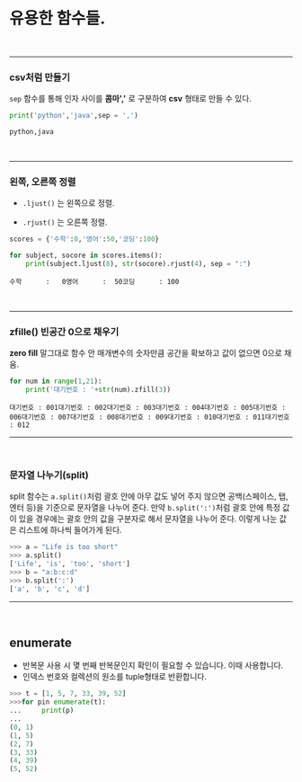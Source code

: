 # 유용한 함수들.


<br/>

---

### csv처럼 만들기

`sep` 함수를 통해 인자 사이를 **콤마','** 로 구분하여 **csv** 형태로 만들 수 있다.

```python
print('python','java',sep = ',')
```
`python,java`

<br/>

---

### **왼쪽, 오른쪽 정렬**

- `.ljust()` 는 왼쪽으로 정렬.

- `.rjust()` 는 오른쪽 정렬.

```python
scores = {'수학':0,'영어':50,'코딩':100}

for subject, socore in scores.items():
    print(subject.ljust(8), str(socore).rjust(4), sep = ":")
```

`수학      :   0영어      :  50코딩      : 100`

<br/>

---

### **zfille() 빈공간 0으로 채우기**

**zero fill** 말그대로 함수 안 매개변수의 숫자만큼 공간을 확보하고 값이 없으면 0으로 채움.

```python
for num in range(1,21):
    print('대기번호 : '+str(num).zfill(3))
```

`대기번호 : 001대기번호 : 002대기번호 : 003대기번호 : 004대기번호 : 005대기번호 : 006대기번호 : 007대기번호 : 008대기번호 : 009대기번호 : 010대기번호 : 011대기번호 : 012`

---

<br/>

### **문자열 나누기(split)**

split 함수는 `a.split()`처럼 괄호 안에 아무 값도 넣어 주지 않으면 공백(스페이스, 탭, 엔터 등)을 기준으로 문자열을 나누어 준다. 만약 `b.split(':')`처럼 괄호 안에 특정 값이 있을 경우에는 괄호 안의 값을 구분자로 해서 문자열을 나누어 준다. 이렇게 나눈 값은 리스트에 하나씩 들어가게 된다.

```python
>>> a = "Life is too short"
>>> a.split()
['Life', 'is', 'too', 'short']
>>> b = "a:b:c:d"
>>> b.split(':')
['a', 'b', 'c', 'd']

```


---

<br/>


## **enumerate**

- 반복문 사용 시 몇 번째 반복문인지 확인이 필요할 수 있습니다. 이때 사용합니다.
- 인덱스 번호와 컬렉션의 원소를 tuple형태로 반환합니다.

```python
>>> t = [1, 5, 7, 33, 39, 52]
>>>for pin enumerate(t):
...     print(p)
...
(0, 1)
(1, 5)
(2, 7)
(3, 33)
(4, 39)
(5, 52)
```
